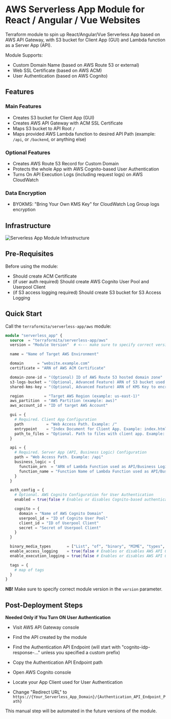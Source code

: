 
# AWS Serverless App Module for React / Angular / Vue Websites
Terraform module to spin up React/Angular/Vue Serverless App based on AWS API Gateway, with S3 bucket for Client App (GUI) and Lambda function as a Server App (API).

Module Supports:
- Custom Domain Name (based on AWS Route 53 or external)
- Web SSL Certificate (based on AWS ACM)
- User Authentication (based on AWS Cognito)

## Features
### Main Features
- Creates S3 bucket for Client App (GUI)
- Creates AWS API Gateway with ACM SSL Certificate
- Maps S3 bucket to API Root `/`
- Maps provided AWS Lambda function to desired API Path (example: `/api`, or `/backend`, or anything else)

### Optional Features
- Creates AWS Route 53 Record for Custom Domain
- Protects the whole App with AWS Cognito-based User Authentication
- Turns On API Execution Logs (including request logs) on AWS CloudWatch

### Data Encryption
- BYOKMS: "Bring Your Own KMS Key" for CloudWatch Log Group logs encryption

## Infrastructure
![Serverless App Module Infrastructure](https://user-images.githubusercontent.com/1422584/156475917-9bc87d9d-d656-480a-959e-9da2836568e3.png)

## Pre-Requisites
Before using the module:
- Should create ACM Certificate
- (if user auth required) Should create AWS Cognito User Pool and Userpool Client
- (if S3 access logging required) Should create S3 bucket for S3 Access Logging

## Quick Start

Call the `terraformita/serverless-app/aws` module:

```terraform
module "serverless_app" {
  source  = "terraformita/serverless-app/aws"
  version = "Module Version"  # <--- make sure to specify correct version

  name = "Name of Target AWS Environment"

  domain      = "website.example.com"
  certificate = "ARN of AWS ACM Certificate"

  domain-zone-id = "(Optional) ID of AWS Route 53 hosted domain zone"
  s3-logs-bucket = "(Optional, Advanced Feature) ARN of S3 bucket used for S3 Access Logging"
  shared-kms-key = "(Optional, Advanced Feature) ARN of KMS Key to encrypt CloudWatch logs"

  region         = "Target AWS Region (example: us-east-1)"
  aws_partition  = "AWS Partition (example: aws)"
  aws_account_id = "ID of target AWS Account"

  gui = {
    # Required. Client App Configuration
    path          = "Web Access Path. Example: /"
    entrypoint    = "Index Document for Client App. Example: index.html"
    path_to_files = "Optional. Path to files with client app. Example: ${path.module}/files"
  }

  api = {
    # Required. Server App (API, Business Logic) Configuration
    path = "Web Access Path. Example: /api"
    business_logic = {
      function_arn  = "ARN of Lambda Function used as API/Business Logic"
      function_name = "Function Name of Lambda Function used as API/Business Logic"
    }
  }

  auth_config = {
    # Optional. AWS Cognito Configuration for User Authentication
    enabled = true|false # Enables or disables Cognito-based authentication

    cognito = {
      domain = "Name of AWS Cognito Domain"
      userpool_id = "ID of Cognito User Pool"
      client_id = "ID of Userpool Client"
      secret = "Secret of Userpool Client"
    }
  }

  binary_media_types       = ["List", "of", "binary", "MIME", "types", "Defaults", "to", "*/*"]
  enable_access_logging    = true|false # Enables or disables AWS API Gateway Access Logging
  enable_execution_logging = true|false # Enables or disables AWS API Gateway Execution Logging

  tags = {
    # map of tags
  }
}
```

**NB!** Make sure to specify correct module version in the `version` parameter.

## Post-Deployment Steps

**Needed Only if You Turn ON User Authentication**
- Visit AWS API Gateway console
- Find the API created by the module
- Find the Authentication API Endpoint (will start with "cognito-idp-response-..." unless you specified a custom prefix)
- Copy the Authentication API Endpoint path

- Open AWS Cognito console
- Locate your App Client used for User Authentication
- Change "Redirect URL" to `https://{Your_Serverless_App_Domain}/{Authentication_API_Endpoint_Path}`

This manual step will be automated in the future versions of the module.
